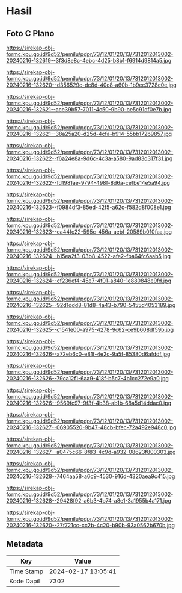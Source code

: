 # Hasil

## Foto C Plano

https://sirekap-obj-formc.kpu.go.id/9d52/pemilu/pdpr/73/12/01/20/13/7312012013002-20240216-132619--3f3d8e8c-4ebc-4d25-b8b1-f6914d9814a5.jpg

https://sirekap-obj-formc.kpu.go.id/9d52/pemilu/pdpr/73/12/01/20/13/7312012013002-20240216-132620--d356529c-dc8d-40c8-a60b-1b9ec3728c0e.jpg

https://sirekap-obj-formc.kpu.go.id/9d52/pemilu/pdpr/73/12/01/20/13/7312012013002-20240216-132621--ace39b57-7011-4c50-9b90-be5c91df0e7b.jpg

https://sirekap-obj-formc.kpu.go.id/9d52/pemilu/pdpr/73/12/01/20/13/7312012013002-20240216-132621--38a25a20-d25d-4cfa-b914-55bb172b9857.jpg

https://sirekap-obj-formc.kpu.go.id/9d52/pemilu/pdpr/73/12/01/20/13/7312012013002-20240216-132622--f6a24e8a-9d6c-4c3a-a580-9ad83d317f31.jpg

https://sirekap-obj-formc.kpu.go.id/9d52/pemilu/pdpr/73/12/01/20/13/7312012013002-20240216-132622--fd1981ae-9794-498f-8d6a-ce1be14e5a94.jpg

https://sirekap-obj-formc.kpu.go.id/9d52/pemilu/pdpr/73/12/01/20/13/7312012013002-20240216-132623--f0984df3-85ed-42f5-a62c-f582d8f008e1.jpg

https://sirekap-obj-formc.kpu.go.id/9d52/pemilu/pdpr/73/12/01/20/13/7312012013002-20240216-132623--ea44fc22-595c-456a-aebf-20589b010faa.jpg

https://sirekap-obj-formc.kpu.go.id/9d52/pemilu/pdpr/73/12/01/20/13/7312012013002-20240216-132624--b15ea2f3-03b8-4522-afe2-fba64fc6aab5.jpg

https://sirekap-obj-formc.kpu.go.id/9d52/pemilu/pdpr/73/12/01/20/13/7312012013002-20240216-132624--cf236ef4-45e7-4f01-a840-1e880848e9fd.jpg

https://sirekap-obj-formc.kpu.go.id/9d52/pemilu/pdpr/73/12/01/20/13/7312012013002-20240216-132625--92d1ddd8-81d8-4a43-b790-5455d4053189.jpg

https://sirekap-obj-formc.kpu.go.id/9d52/pemilu/pdpr/73/12/01/20/13/7312012013002-20240216-132625--c1541e00-a975-4278-9c62-ce9b608df59b.jpg

https://sirekap-obj-formc.kpu.go.id/9d52/pemilu/pdpr/73/12/01/20/13/7312012013002-20240216-132626--a72eb6c0-e81f-4e2c-9a5f-85380d6afddf.jpg

https://sirekap-obj-formc.kpu.go.id/9d52/pemilu/pdpr/73/12/01/20/13/7312012013002-20240216-132626--79ca12f1-6aa9-418f-b5c7-4b1cc272e9a0.jpg

https://sirekap-obj-formc.kpu.go.id/9d52/pemilu/pdpr/73/12/01/20/13/7312012013002-20240216-132626--9569fc97-9f3f-4b38-ab1b-68a5d14ddac0.jpg

https://sirekap-obj-formc.kpu.go.id/9d52/pemilu/pdpr/73/12/01/20/13/7312012013002-20240216-132627--06905520-9b47-48cb-bfec-72a492e948c0.jpg

https://sirekap-obj-formc.kpu.go.id/9d52/pemilu/pdpr/73/12/01/20/13/7312012013002-20240216-132627--a0475c66-8f83-4c9d-a932-08623f800303.jpg

https://sirekap-obj-formc.kpu.go.id/9d52/pemilu/pdpr/73/12/01/20/13/7312012013002-20240216-132628--7464aa58-a6c9-4530-916d-4320aea9c415.jpg

https://sirekap-obj-formc.kpu.go.id/9d52/pemilu/pdpr/73/12/01/20/13/7312012013002-20240216-132628--29428f92-a6b3-4b74-a8e1-3a1955b4a171.jpg

https://sirekap-obj-formc.kpu.go.id/9d52/pemilu/pdpr/73/12/01/20/13/7312012013002-20240216-132620--27f721cc-cc2b-4c20-b90b-93a0562b670b.jpg


## Metadata

| Key        | Value               |
| ---------- | ------------------- |
| Time Stamp | 2024-02-17 13:05:41 |
| Kode Dapil | 7302                |




